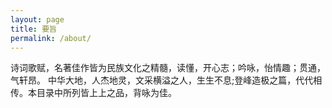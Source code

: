 ```yaml
---
layout: page
title: 要旨
permalink: /about/
---
```

诗词歌赋，名著佳作皆为民族文化之精髓，读懂，开心志；吟咏，怡情趣；贯通，气轩昂。    中华大地，人杰地灵，文采横溢之人，生生不息;登峰造极之篇，代代相传。本目录中所列皆上上之品，背咏为佳。